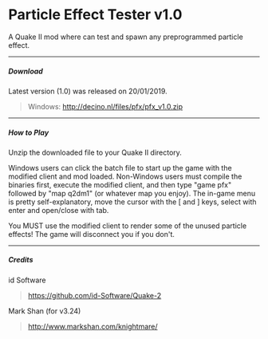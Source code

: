 # Particle Effect Tester v1.0
A Quake II mod where can test and spawn any preprogrammed particle effect.

-----
##### Download
Latest version (1.0) was released on 20/01/2019.
> Windows: http://decino.nl/files/pfx/pfx_v1.0.zip

-----
##### How to Play
Unzip the downloaded file to your Quake II directory.

Windows users can click the batch file to start up the game with the modified client and mod loaded. Non-Windows users must compile the binaries first, execute the modified client, and then type "game pfx" followed by "map q2dm1" (or whatever map you enjoy). The in-game menu is pretty self-explanatory, move the cursor with the [ and ] keys, select with enter and open/close with tab.

You MUST use the modified client to render some of the unused particle effects! The game will disconnect you if you don't.

-----
##### Credits
id Software 
> https://github.com/id-Software/Quake-2

Mark Shan (for v3.24)
>http://www.markshan.com/knightmare/
